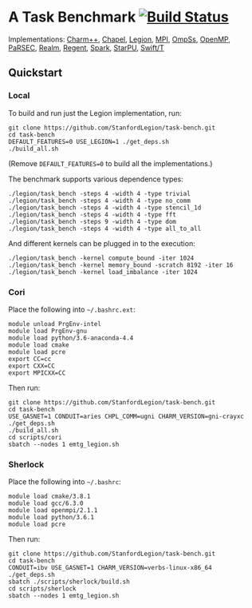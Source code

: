 # A Task Benchmark [![Build Status](https://travis-ci.org/StanfordLegion/task-bench.svg?branch=master)](https://travis-ci.org/StanfordLegion/task-bench)

Implementations:
[Charm++](charm++),
[Chapel](chapel),
[Legion](legion),
[MPI](mpi),
[OmpSs](ompss),
[OpenMP](openmp),
[PaRSEC](parsec),
[Realm](realm),
[Regent](regent),
[Spark](spark),
[StarPU](starpu),
[Swift/T](swift)

## Quickstart

### Local

To build and run just the Legion implementation, run:

```
git clone https://github.com/StanfordLegion/task-bench.git
cd task-bench
DEFAULT_FEATURES=0 USE_LEGION=1 ./get_deps.sh
./build_all.sh
```

(Remove `DEFAULT_FEATURES=0` to build all the implementations.)

The benchmark supports various dependence types:

```
./legion/task_bench -steps 4 -width 4 -type trivial
./legion/task_bench -steps 4 -width 4 -type no_comm
./legion/task_bench -steps 4 -width 4 -type stencil_1d
./legion/task_bench -steps 4 -width 4 -type fft
./legion/task_bench -steps 9 -width 4 -type dom
./legion/task_bench -steps 4 -width 4 -type all_to_all
```

And different kernels can be plugged in to the execution:

```
./legion/task_bench -kernel compute_bound -iter 1024
./legion/task_bench -kernel memory_bound -scratch 8192 -iter 16
./legion/task_bench -kernel load_imbalance -iter 1024
```

### Cori

Place the following into `~/.bashrc.ext`:

```
module unload PrgEnv-intel
module load PrgEnv-gnu
module load python/3.6-anaconda-4.4
module load cmake
module load pcre
export CC=cc
export CXX=CC
export MPICXX=CC
```

Then run:

```
git clone https://github.com/StanfordLegion/task-bench.git
cd task-bench
USE_GASNET=1 CONDUIT=aries CHPL_COMM=ugni CHARM_VERSION=gni-crayxc ./get_deps.sh
./build_all.sh
cd scripts/cori
sbatch --nodes 1 emtg_legion.sh
```

### Sherlock

Place the following into `~/.bashrc`:

```
module load cmake/3.8.1
module load gcc/6.3.0
module load openmpi/2.1.1
module load python/3.6.1
module load pcre
```

Then run:

```
git clone https://github.com/StanfordLegion/task-bench.git
cd task-bench
CONDUIT=ibv USE_GASNET=1 CHARM_VERSION=verbs-linux-x86_64 ./get_deps.sh
sbatch ./scripts/sherlock/build.sh
cd scripts/sherlock
sbatch --nodes 1 emtg_legion.sh
```

